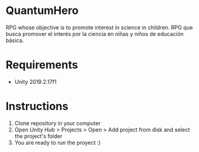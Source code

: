 # QuantumHero
 RPG whose objective is to promote interest in science in children.
 RPG que busca promover el interés por la ciencia en niñas y niños de educación básica.
 
# Requirements
 - Unity 2019.2.17f1

# Instructions
1) Clone repository in your computer
2) Open Unity Hub > Projects > Open > Add project from disk and select the project's folder
3) You are ready to run the proyect :)
